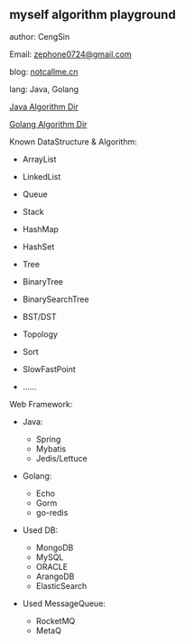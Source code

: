 ## myself algorithm playground 

author: CengSin

Email: zephone0724@gmail.com

blog: [notcallme.cn](http://notcallme.cn)

lang: Java, Golang

[Java Algorithm Dir](src/com/company/simple)

[Golang Algorithm Dir](src/golang-leetcode)

Known DataStructure & Algorithm:

- ArrayList
- LinkedList
- Queue
- Stack
- HashMap
- HashSet
- Tree
- BinaryTree
- BinarySearchTree
- BST/DST
- Topology

- Sort
- SlowFastPoint
- …… 

Web Framework: 

- Java:
    - Spring 
    - Mybatis
    - Jedis/Lettuce

- Golang:
    - Echo
    - Gorm
    - go-redis
    
- Used DB:
    - MongoDB
    - MySQL
    - ORACLE
    - ArangoDB
    - ElasticSearch

- Used MessageQueue:
    - RocketMQ
    - MetaQ

